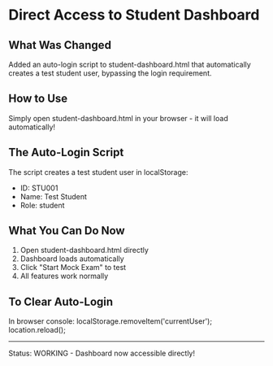 # Direct Access to Student Dashboard

## What Was Changed

Added an auto-login script to student-dashboard.html that automatically creates a test student user, bypassing the login requirement.

## How to Use

Simply open student-dashboard.html in your browser - it will load automatically!

## The Auto-Login Script

The script creates a test student user in localStorage:
- ID: STU001
- Name: Test Student
- Role: student

## What You Can Do Now

1. Open student-dashboard.html directly
2. Dashboard loads automatically
3. Click "Start Mock Exam" to test
4. All features work normally

## To Clear Auto-Login

In browser console:
localStorage.removeItem('currentUser');
location.reload();

---

Status: WORKING - Dashboard now accessible directly!
